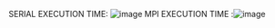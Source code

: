 SERIAL EXECUTION TIME:  ![image](https://github.com/user-attachments/assets/511e95a5-2197-40f4-8fbc-501a8f64a8ec)
MPI EXECUTION TIME :![image](https://github.com/user-attachments/assets/c39ccb27-a97c-4016-85fe-36a6ff474828)

